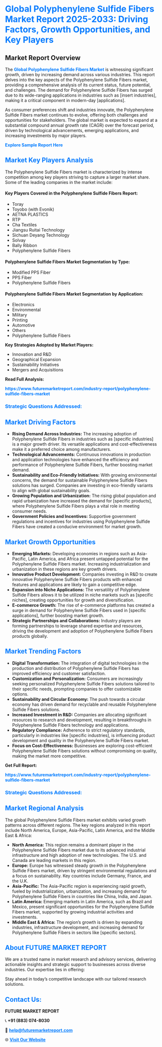 <h1 style="color: #007BFF;">Global Polyphenylene Sulfide Fibers Market Report 2025-2033: Driving Factors, Growth Opportunities, and Key Players</h1>

<section id="overview">
<h2>Market Report Overview</h2>
<p>The <a href="https://www.futuremarketreport.com/industry-report/polyphenylene-sulfide-fibers-market" style="color: #007BFF; text-decoration: none;"><strong>Global Polyphenylene Sulfide Fibers Market</strong></a> is witnessing significant growth, driven by increasing demand across various industries. This report delves into the key aspects of the Polyphenylene Sulfide Fibers market, providing a comprehensive analysis of its current status, future potential, and challenges. The demand for Polyphenylene Sulfide Fibers has surged due to its wide-ranging applications in industries such as [insert industries], making it a critical component in modern-day [applications].</p>
<p>As consumer preferences shift and industries innovate, the Polyphenylene Sulfide Fibers market continues to evolve, offering both challenges and opportunities for stakeholders. The global market is expected to expand at a substantial compound annual growth rate (CAGR) over the forecast period, driven by technological advancements, emerging applications, and increasing investments by major players.</p>
</section>

<section id="overview">
<p><a href="https://www.futuremarketreport.com/request-sample/reportId=28303" style="color: #007BFF; text-decoration: none;"><strong>Explore Sample Report Here</strong></a></p>
</section>

<section id="key-players">
<h2 style="color: #007BFF;">Market Key Players Analysis</h2>
<p>The Polyphenylene Sulfide Fibers market is characterized by intense competition among key players striving to capture a larger market share. Some of the leading companies in the market include:</p>
<h4>Key Players Covered in the Polyphenylene Sulfide Fibers Report:</h4>
<ul><li>Toray</li><li>Toyobo (with Evonik)</li><li>AETNA PLASTICS</li><li>RTP</li><li>Cha Textiles</li><li>Jiangsu Ruitai Technology</li><li>Sichuan Deyang Technology</li><li>Solvay</li><li>Bally Ribbon</li><li>Polyphenylene Sulfide Fibers</li></ul>
<h4>Polyphenylene Sulfide Fibers Market Segmentation by Type:</h4>
<ul><li>Modified PPS Fiber</li><li>PPS Fiber</li><li>Polyphenylene Sulfide Fibers</li></ul>

<h4>Polyphenylene Sulfide Fibers Market Segmentation by Application:</h4>
<ul><li>Electronics</li><li>Environmental</li><li>Military</li><li>Printing</li><li>Automotive</li><li>Others</li><li>Polyphenylene Sulfide Fibers</li></ul>
<p><strong>Key Strategies Adopted by Market Players:</strong></p>
<ul>
<li>Innovation and R&D</li>
<li>Geographical Expansion</li>
<li>Sustainability Initiatives</li>
<li>Mergers and Acquisitions</li>
</ul>
</section>

<section>
<p><strong>Read Full Analysis: </strong></p><a href="https://www.futuremarketreport.com/industry-report/polyphenylene-sulfide-fibers-market" style="color: #007BFF; text-decoration: none;"><strong>https://www.futuremarketreport.com/industry-report/polyphenylene-sulfide-fibers-market</strong></a>
<h3 style="color: #007BFF;">Strategic Questions Addressed:</h3>
</section>

<section id="driving-factors">
<h2 style="color: #007BFF;">Market Driving Factors</h2>
<ul>
<li><strong>Rising Demand Across Industries:</strong> The increasing adoption of Polyphenylene Sulfide Fibers in industries such as [specific industries] is a major growth driver. Its versatile applications and cost-effectiveness make it a preferred choice among manufacturers.</li>
<li><strong>Technological Advancements:</strong> Continuous innovations in production and application technologies have enhanced the efficiency and performance of Polyphenylene Sulfide Fibers, further boosting market demand.</li>
<li><strong>Sustainability and Eco-Friendly Initiatives:</strong> With growing environmental concerns, the demand for sustainable Polyphenylene Sulfide Fibers solutions has surged. Companies are investing in eco-friendly variants to align with global sustainability goals.</li>
<li><strong>Growing Population and Urbanization:</strong> The rising global population and rapid urbanization have increased the demand for [specific products], where Polyphenylene Sulfide Fibers plays a vital role in meeting consumer needs.</li>
<li><strong>Government Policies and Incentives:</strong> Supportive government regulations and incentives for industries using Polyphenylene Sulfide Fibers have created a conducive environment for market growth.</li>
</ul>
</section>

<section id="growth-opportunities">
<h2 style="color: #007BFF;">Market Growth Opportunities</h2>
<ul>
<li><strong>Emerging Markets:</strong> Developing economies in regions such as Asia-Pacific, Latin America, and Africa present untapped potential for the Polyphenylene Sulfide Fibers market. Increasing industrialization and urbanization in these regions are key growth drivers.</li>
<li><strong>Innovative Product Development:</strong> Companies investing in R&D to create innovative Polyphenylene Sulfide Fibers products with enhanced features and applications are likely to gain a competitive edge.</li>
<li><strong>Expansion into Niche Applications:</strong> The versatility of Polyphenylene Sulfide Fibers allows it to be utilized in niche markets such as [specific niches], creating opportunities for growth and diversification.</li>
<li><strong>E-commerce Growth:</strong> The rise of e-commerce platforms has created a surge in demand for Polyphenylene Sulfide Fibers used in [specific applications], further boosting market growth.</li>
<li><strong>Strategic Partnerships and Collaborations:</strong> Industry players are forming partnerships to leverage shared expertise and resources, driving the development and adoption of Polyphenylene Sulfide Fibers products globally.</li>
</ul>
</section>

<section id="trending-factors">
<h2 style="color: #007BFF;">Market Trending Factors</h2>
<ul>
<li><strong>Digital Transformation:</strong> The integration of digital technologies in the production and distribution of Polyphenylene Sulfide Fibers has improved efficiency and customer satisfaction.</li>
<li><strong>Customization and Personalization:</strong> Consumers are increasingly seeking personalized Polyphenylene Sulfide Fibers solutions tailored to their specific needs, prompting companies to offer customizable options.</li>
<li><strong>Sustainability and Circular Economy:</strong> The push towards a circular economy has driven demand for recyclable and reusable Polyphenylene Sulfide Fibers solutions.</li>
<li><strong>Increased Investment in R&D:</strong> Companies are allocating significant resources to research and development, resulting in breakthroughs in Polyphenylene Sulfide Fibers technology and applications.</li>
<li><strong>Regulatory Compliance:</strong> Adherence to strict regulatory standards, particularly in industries like [specific industries], is influencing product development and quality in the Polyphenylene Sulfide Fibers market.</li>
<li><strong>Focus on Cost-Effectiveness:</strong> Businesses are exploring cost-efficient Polyphenylene Sulfide Fibers solutions without compromising on quality, making the market more competitive.</li>
</ul>
</section>

<section>
<p><strong>Get Full Report: </strong></p><a href="https://www.futuremarketreport.com/industry-report/polyphenylene-sulfide-fibers-market" style="color: #007BFF; text-decoration: none;"><strong>https://www.futuremarketreport.com/industry-report/polyphenylene-sulfide-fibers-market</strong></a>
<h3 style="color: #007BFF;">Strategic Questions Addressed:</h3>
</section>


<section id="regional-analysis">
<h2 style="color: #007BFF;">Market Regional Analysis</h2>
<p>The global Polyphenylene Sulfide Fibers market exhibits varied growth patterns across different regions. The key regions analyzed in this report include North America, Europe, Asia-Pacific, Latin America, and the Middle East & Africa:</p>
<ul>
<li><strong>North America:</strong> This region remains a dominant player in the Polyphenylene Sulfide Fibers market due to its advanced industrial infrastructure and high adoption of new technologies. The U.S. and Canada are leading markets in this region.</li>
<li><strong>Europe:</strong> Europe has witnessed steady growth in the Polyphenylene Sulfide Fibers market, driven by stringent environmental regulations and a focus on sustainability. Key countries include Germany, France, and the U.K.</li>
<li><strong>Asia-Pacific:</strong> The Asia-Pacific region is experiencing rapid growth, fueled by industrialization, urbanization, and increasing demand for Polyphenylene Sulfide Fibers in countries like China, India, and Japan.</li>
<li><strong>Latin America:</strong> Emerging markets in Latin America, such as Brazil and Mexico, present significant opportunities for the Polyphenylene Sulfide Fibers market, supported by growing industrial activities and investments.</li>
<li><strong>Middle East & Africa:</strong> The region’s growth is driven by expanding industries, infrastructure development, and increasing demand for Polyphenylene Sulfide Fibers in sectors like [specific sectors].</li>
</ul>
</section>

<footer>
<h2 style="color: #007BFF;">About FUTURE MARKET REPORT</h2>
<p>We are a trusted name in market research and advisory services, delivering actionable insights and strategic support to businesses across diverse industries. Our expertise lies in offering:</p>

<p>Stay ahead in today’s competitive landscape with our tailored research solutions.</p>

<h2 style="color: #007BFF;">Contact Us:</h2>
<p><strong>FUTURE MARKET REPORT</strong></p>
<p>📞 <strong>+91 (883) 074-8030</strong></p>
<p>📧 <strong><a href="mailto:help@futuremarketreport.com" style="color: #007BFF;">help@futuremarketreport.com</a></strong></p>
<p>🌐 <strong><a href="https://www.futuremarketreport.com/" style="color: #007BFF;">Visit Our Website</a></strong></p>
</footer>